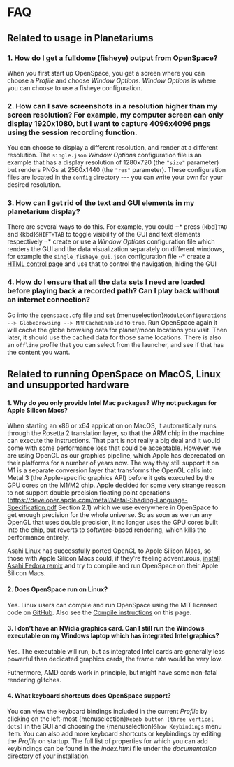 # FAQ
## Related to usage in Planetariums
### 1. How do I get a fulldome (fisheye) output from OpenSpace?
When you first start up OpenSpace, you get a screen where you can choose a _Profile_ and choose _Window Options_. _Window Options_ is where you can choose to use a fisheye configuration. 

### 2. How can I save screenshots in a resolution higher than my screen resolution? For example, my computer screen can only display 1920x1080, but I want to capture 4096x4096 pngs using the session recording function.
You can choose to display a different resolution, and render at a different resolution. The `single.json` _Window Options_ configuration file is an example that has a display resolution of 1280x720 (the `"size"` parameter) but renders PNGs at 2560x1440 (the `"res"` parameter). These configuration files are located in the `config` directory --- you can write your own for your desired resolution.

### 3. How can I get rid of the text and GUI elements in my planetarium display?
There are several ways to do this. For example, you could
  ⋅⋅* press {kbd}`TAB` and {kbd}`SHIFT+TAB` to toggle visibility of the GUI and text elements respectively
  ⋅⋅* create or use a _Window Options_ configuration file which renders the GUI and the data visualization separately on different windows, for example the `single_fisheye_gui.json` configuration file
  ⋅⋅* create a [HTML control page](/how-to/html-controls-setup) and use that to control the navigation, hiding the GUI

### 4. How do I ensure that all the data sets I need are loaded before playing back a recorded path? Can I play back without an internet connection?
Go into the `openspace.cfg` file and set {menuselection}`ModuleConfigurations --> GlobeBrowsing --> MRFCacheEnabled` to `true`. Run OpenSpace again it will cache the globe browsing data for planet/moon locations you visit. Then later, it should use the cached data for those same locations. There is also an `offline` profile that you can select from the launcher, and see if that has the content you want.

## Related to running OpenSpace on MacOS, Linux and unsupported hardware 
#### 1. Why do you only provide Intel Mac packages? Why not packages for Apple Silicon Macs?
When starting an x86 or x64 application on MacOS, it automatically runs through the Rosetta 2 translation layer, so that the ARM chip in the machine can execute the instructions.  That part is not really a big deal and it would come with some performance loss that could be acceptable.  However, we are using OpenGL as our graphics pipeline, which Apple has deprecated on their platforms for a number of years now.  The way they still support it on M1 is a separate conversion layer that transforms the OpenGL calls into Metal 3 (the Apple-specific graphics API) before it gets executed by the GPU cores on the M1/M2 chip.  Apple decided for some very strange reason to not support double precision floating point operations (https://developer.apple.com/metal/Metal-Shading-Language-Specification.pdf Section 2.1) which we use everywhere in OpenSpace to get enough precision for the whole universe. So as soon as we run any OpenGL that uses double precision, it no longer uses the GPU cores built into the chip, but reverts to software-based rendering, which kills the performance entirely.

Asahi Linux has successfully ported OpenGL to Apple Silicon Macs, so those with Apple Silicon Macs could, if they're feeling adventurous, [install Asahi Fedora remix](https://asahilinux.org/fedora/) and try to compile and run OpenSpace on their Apple Silicon Macs.

#### 2. Does OpenSpace run on Linux?
Yes. Linux users can compile and run OpenSpace using the MIT licensed code on [GitHub](https://github.com/OpenSpace/OpenSpace). Also see the [Compile instructions](dev/compiling) on this page.

#### 3. I don't have an NVidia graphics card. Can I still run the Windows executable on my Windows laptop which has integrated Intel graphics?
Yes. The executable will run, but as integrated Intel cards are generally less powerful than dedicated graphics cards, the frame rate would be very low.

Futhermore, AMD cards work in principle, but might have some non-fatal rendering glitches.

#### 4. What keyboard shortcuts does OpenSpace support?
You can view the keyboard bindings included in the current _Profile_ by clicking on the left-most {menuselection}`Kebab button (three vertical dots)` in the GUI and choosing the {menuselection}`Show Keybindings` menu item. You can also add more keyboard shortcuts or keybindings by editing the _Profile_ on startup. The full list of properties for which you can add keybindings can be found in the _index.html_ file under the _documentation_ directory of your installation.
